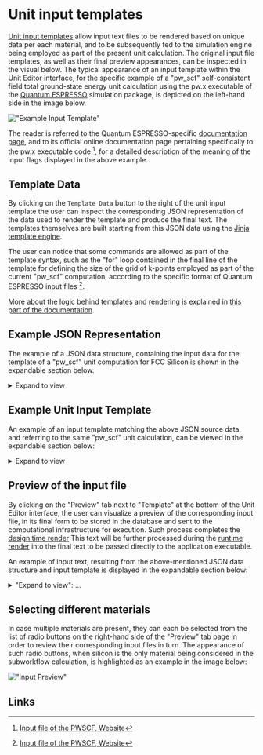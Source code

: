 # Unit input templates

[Unit input templates](../../workflows/templating/overview.md) allow input text files to be rendered based on unique data per each material, and to be subsequently fed to the simulation engine being employed as part of the present unit calculation. The original input file templates, as well as their final preview appearances, can be inspected in the visual below. The typical appearance of an input template within the Unit Editor interface, for the specific example of a "pw_scf" self-consistent field total ground-state energy unit calculation using the pw.x executable of the [Quantum ESPRESSO](../../software-directory/modeling/quantum-espresso/overview.md) simulation package, is depicted on the left-hand side in the image below.

!["Example Input Template"](../../images/workflow-designer/input-template.png "Example Input Template")

The reader is referred to the Quantum ESPRESSO-specific [documentation page](../../software-directory/modeling/quantum-espresso/overview.md), and to its official online documentation page pertaining specifically to the pw.x executable code [^1], for a detailed description of the meaning of the input flags displayed in the above example.

## Template Data

By clicking on the `Template Data` button to the right of the unit input template the user can inspect the corresponding JSON representation of the data used to render the template and produce the final text. The templates themselves are built starting from this JSON data using the [Jinja template engine](../../workflows/templating/jinja.md).

The user can notice that some commands are allowed as part of the template syntax, such as the "for" loop contained in the final line of the template for defining the size of the grid of k-points employed as part of the current "pw_scf" computation, according to the specific format of Quantum ESPRESSO input files [^1].

More about the logic behind templates and rendering is explained in [this part of the documentation](../../workflows/templating/overview.md).

## Example JSON Representation

The example of a JSON data structure, containing the input data for the template of a "pw_scf" unit computation for FCC Silicon is shown in the expandable section below.

<details markdown="1">
  <summary>
     Expand to view
  </summary>

```json
{
    "kgridExtraData": {
        "materialHash": "a665723ef7429caef6ca89385fe25bae"
    },
    "kgrid": {
        "dimensions": [
            10,
            10,
            10
        ],
        "shifts": [
            0,
            0,
            0
        ],
        "KPPRA": 2000,
        "preferKPPRA": false
    },
    "inputExtraData": {
        "materialHash": "a665723ef7429caef6ca89385fe25bae"
    },
    "input": {
        "IBRAV": 0,
        "RESTART_MODE": "from_scratch",
        "NAT": 2,
        "NTYP": 1,
        "ATOMIC_POSITIONS": "Si 0.000000000 0.000000000 0.000000000\nSi 0.250000000 0.250000000 0.250000000",
        "CELL_PARAMETERS": "3.348920236 0.000000000 1.933500000\n1.116306745 3.157392278 1.933500000\n0.000000000 0.000000000 3.867000000",
        "ATOMIC_SPECIES": "Si 28.0855 si_pbe_gbrv_1.0.upf"
    },
    "isInputEdited": false,
    "cutoffsExtraData": {
        "materialHash": "a665723ef7429caef6ca89385fe25bae"
    },
    "cutoffs": {
        "wavefunction": 40,
        "density": 200
    }
}
```
</details>


## Example Unit Input Template

An example of an input template matching the above JSON source data, and referring to the same "pw_scf" unit calculation, can be viewed in the expandable section below:

<details markdown="1">
  <summary>
     Expand to view
  </summary>

```jinja
&CONTROL
    calculation = 'scf'
    title = ''
    verbosity = 'low'
    restart_mode = '{{ input.RESTART_MODE }}'
    wf_collect = .true.
    tstress = .true.
    tprnfor = .true.
    outdir = {% raw %}'{{ JOB_WORK_DIR }}/outdir'{% endraw %}
    wfcdir = {% raw %}'{{ JOB_WORK_DIR }}/outdir'{% endraw %}
    prefix = '__prefix__'
    pseudo_dir = {% raw %}'{{ JOB_WORK_DIR }}/pseudo'{% endraw %}
/
&SYSTEM
    ibrav = {{ input.IBRAV }}
    nat = {{ input.NAT }}
    ntyp = {{ input.NTYP }}
    ecutwfc = {{ cutoffs.wavefunction }}
    ecutrho = {{ cutoffs.density }}
    occupations = 'smearing'
    degauss = 0.005
/
&ELECTRONS
    diagonalization = 'david'
    diago_david_ndim = 4
    diago_full_acc = .true.
    mixing_beta = 0.3
    startingwfc = 'atomic+random'
/
&IONS
/
&CELL
/
ATOMIC_SPECIES
{{ input.ATOMIC_SPECIES }}
ATOMIC_POSITIONS crystal
{{ input.ATOMIC_POSITIONS }}
CELL_PARAMETERS angstrom
{{ input.CELL_PARAMETERS }}
K_POINTS automatic
{% for d in kgrid.dimensions %}{{d}} {% endfor %}{% for s in kgrid.shifts %}{{s}} {% endfor %}
```
</details>


## Preview of the input file

By clicking on the "Preview" tab next to "Template" at the bottom of the Unit Editor interface, the user can visualize a preview of the corresponding input file, in its final form to be stored in the database and sent to the computational infrastructure for execution. Such process completes the [design time render](../../workflows/templating/examples.md#design-time-render) This text will be further processed during the [runtime render](../../workflows/templating/examples.md#run-time-render) into the final text to be passed directly to the application executable.

An example of input text, resulting from the above-mentioned JSON data structure and input template is displayed in the expandable section below:

<details markdown="1">
  <summary>
     "Expand to view": ...
  </summary>

```Fortran
&CONTROL
    calculation = 'scf'
    title = ''
    verbosity = 'low'
    restart_mode = 'from_scratch'
    wf_collect = .true.
    tstress = .true.
    tprnfor = .true.
    outdir = '{{ JOB_WORK_DIR }}/outdir'
    wfcdir = '{{ JOB_WORK_DIR }}/outdir'
    prefix = '__prefix__'
    pseudo_dir = '{{ JOB_WORK_DIR }}/pseudo'
/
&SYSTEM
    ibrav = 0
    nat = 2
    ntyp = 1
    ecutwfc = 40
    ecutrho = 200
    occupations = 'smearing'
    degauss = 0.005
/
&ELECTRONS
    diagonalization = 'david'
    diago_david_ndim = 4
    diago_full_acc = .true.
    mixing_beta = 0.3
    startingwfc = 'atomic+random'
/
&IONS
/
&CELL
/
ATOMIC_SPECIES
Si 28.0855 si_pbe_gbrv_1.0.upf
ATOMIC_POSITIONS crystal
Si 0.000000000 0.000000000 0.000000000
Si 0.250000000 0.250000000 0.250000000
CELL_PARAMETERS angstrom
3.348920236 0.000000000 1.933500000
1.116306745 3.157392278 1.933500000
0.000000000 0.000000000 3.867000000
K_POINTS automatic
10 10 10 0 0 0
```
</details>

## Selecting different materials

In case multiple materials are present, they can each be selected from the list of radio buttons on the right-hand side of the "Preview" tab page in order to review their corresponding input files in turn. The appearance of such radio buttons, when silicon is the only material being considered in the subworkflow calculation, is highlighted as an example in the image below:

!["Input Preview"](../../images/workflow-designer/input-preview.png "Input Preview")

## Links

[^1]: [Input file of the PWSCF, Website](https://www.quantum-espresso.org/Doc/INPUT_PW.html)
